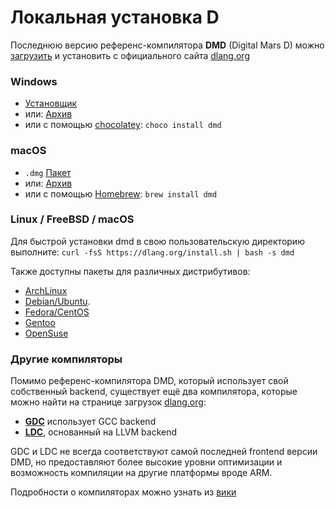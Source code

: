 # Локальная установка D

Последнюю версию референс-компилятора **DMD** (Digital Mars D) можно
[загрузить](http://dlang.org/download.html) и установить с официального сайта
[dlang.org](https://dlang.org)

### Windows

* [Установщик](http://downloads.dlang.org/releases/2.x/2.071.0/dmd-2.071.0.exe)
* или: [Архив](http://downloads.dlang.org/releases/2.x/2.071.0/dmd.2.071.0.windows.7z)
* или с помощью [chocolatey](https://chocolatey.org/packages/dmd): `choco install dmd`

### macOS

* `.dmg` [Пакет](http://downloads.dlang.org/releases/2.x/2.071.0/dmd.2.071.0.dmg)
* или: [Архив](http://downloads.dlang.org/releases/2.x/2.071.0/dmd.2.071.0.osx.tar.xz)
* или с помощью [Homebrew](http://brew.sh): `brew install dmd`

### Linux / FreeBSD / macOS

Для быстрой установки dmd в свою пользовательскую директорию выполните:
`curl -fsS https://dlang.org/install.sh | bash -s dmd`

Также доступны пакеты для различных дистрибутивов:

* [ArchLinux](https://wiki.archlinux.org/index.php/D_(programming_language))
* [Debian/Ubuntu](http://d-apt.sourceforge.net).
* [Fedora/CentOS](http://dlang.org/download.html#dmd)
* [Gentoo](https://wiki.gentoo.org/wiki/Dlang)
* [OpenSuse](http://dlang.org/download.html#dmd)

### Другие компиляторы

Помимо референс-компилятора DMD, который использует свой собственный backend,
существует ещё два компилятора, которые можно найти на странице загрузок
[dlang.org](https://dlang.org):

* [**GDC**](http://gdcproject.org/downloads) использует GCC backend
* [**LDC**](https://github.com/ldc-developers/ldc#installation), основанный на LLVM backend

GDC и LDC не всегда соответствуют самой последней frontend версии DMD, 
но предоставляют более высокие уровни оптимизации и возможность компиляции на
другие платформы вроде ARM.

Подробности о компиляторах можно узнать из [вики](https://wiki.dlang.org/Compilers)
